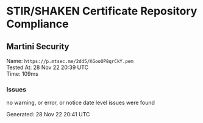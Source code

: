 # STIR/SHAKEN Certificate Repository Compliance

## Martini Security

Name: `https://p.mtsec.me/2dd5/KGooOP8qrCkY.pem`\
Tested At: 28 Nov 22 20:39 UTC\
Time: 109ms

### Issues

no warning, or error, or notice date level issues were found

Generated: 28 Nov 22 20:41 UTC
